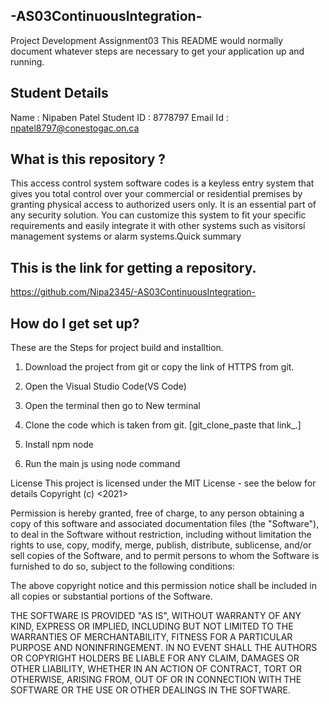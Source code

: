 ## -AS03ContinuousIntegration-
Project Development Assignment03
This README would normally document whatever steps are necessary to get your application up and running.

## Student Details
Name : Nipaben Patel
Student ID : 8778797
Email Id : npatel8797@conestogac.on.ca

## What is this repository ?
This access control system software codes is a keyless entry system that gives you total control over your commercial or residential premises by granting physical access to authorized users only. It is an essential part of any security solution. You can customize this system to fit your specific requirements and easily integrate it with other systems such as visitorsí management systems or alarm systems.Quick summary

## This is the link for getting a repository.

https://github.com/Nipa2345/-AS03ContinuousIntegration-

## How do I get set up?

These are the Steps for project build and installtion.

1. Download the project from git or copy the link of HTTPS from git.

2. Open the Visual Studio Code(VS Code)

3. Open the terminal then go to New terminal

4. Clone the code which is taken from git. [git_clone_paste that link_.]

5. Install npm node

6. Run the main js using node command

License This project is licensed under the MIT License - see the below for details
Copyright (c) <2021> <copyright Nipaben Patel>

Permission is hereby granted, free of charge, to any person obtaining a copy of this software and associated documentation files (the "Software"), to deal in the Software without restriction, including without limitation the rights to use, copy, modify, merge, publish, distribute, sublicense, and/or sell copies of the Software, and to permit persons to whom the Software is furnished to do so, subject to the following conditions:

The above copyright notice and this permission notice shall be included in all copies or substantial portions of the Software.

THE SOFTWARE IS PROVIDED "AS IS", WITHOUT WARRANTY OF ANY KIND, EXPRESS OR IMPLIED, INCLUDING BUT NOT LIMITED TO THE WARRANTIES OF MERCHANTABILITY, FITNESS FOR A PARTICULAR PURPOSE AND NONINFRINGEMENT. IN NO EVENT SHALL THE AUTHORS OR COPYRIGHT HOLDERS BE LIABLE FOR ANY CLAIM, DAMAGES OR OTHER LIABILITY, WHETHER IN AN ACTION OF CONTRACT, TORT OR OTHERWISE, ARISING FROM, OUT OF OR IN CONNECTION WITH THE SOFTWARE OR THE USE OR OTHER DEALINGS IN THE SOFTWARE.
